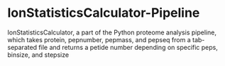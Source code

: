 # IonStatisticsCalculator-Pipeline
IonStatisticsCalculator, a part of the Python proteome analysis pipeline, which takes protein, pepnumber, pepmass, and pepseq from a tab-separated file and returns a petide number depending on specific peps, binsize, and stepsize
